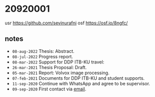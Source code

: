 # 20920001
usr https://github.com/sevinurafni
osf https://osf.io/8ngfc/


## notes
+ `08-aug-2022` Thesis: Abstract.
+ `08-jul-2022` Progress report.
+ `08-mar-2022` Support for DDP ITB-KU travel:
+ `26-mar-2021` Thesis Proposal: Draft.
+ `05-mar-2021` Report: Volvox image processing.
+ `07-feb-2021` Documents for DDP ITB-KU and student supports.
+ `11-sep-2020` Continue with WhatsApp and agree to be supervisor.
+ `09-sep-2020` First contact via [email](https://osf.io/c2r4u).